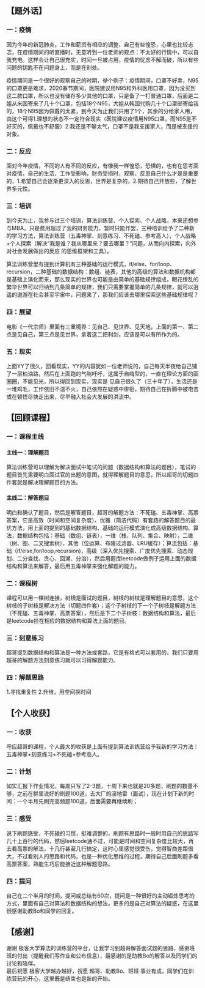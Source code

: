 ## 【题外话】

### 一：疫情
因为今年的新冠肺炎，工作和薪资有相应的调整，自己有些惶恐，心里也比较忐忑，在疫情期间的听直播时，无意听到一位老师的观点：不太好的行情中，可以自我充电。这样会让自己很充实，时间一旦被占用，疫情的忧虑不解而破，所以有些问题的钥匙不在问题身上，而是在别处。

疫情期间是一个很好的观察自己的时期，举个例子：疫情期间，口罩不好卖，N95的口罩更是难求，2020春节期间，医院建议用N95和外科医用口罩，因为没买到这二款口罩，所以也没有储存多少其他的口罩，只是备了一打普通口罩，后面是二姐从米国寄来了几十个口罩，包括18个N95，大姐从韩国代购几十个口罩邮寄给我的，18个N95因为佩戴的太紧，到今天为止我们只用了1个，其余的分给家人用，由这个可得1.理想的状态不一定符合现实（医院建议疫情用N95口罩，而N95是不好买的，佩戴也不舒服）2.我还是不够太气，口罩不是我支援家人，而是被支援的对象。

### 二：反应
面对今年疫情，不同的人有不同的反应，有像我一样惶恐，恐惧的，也有在思考面对疫情，自己的生活、工作受影响，财务受损时，观察、反思自己什么才是是重要的，1.希望自己会逐渐更深入的反思，世界是复杂的，2.期待自己开放些，了解世界多元性。

### 三：培训

到今天为止，我参与过三个培训，算法训练营、个人探索、个人战略，本来还想参与MBA，只是费用超过了我的财务能力，暂时只能作罢，三种培训给予了二种新的学习方法，算法训练营（五毒神掌、刻意练习、不死磕、参考高人），个人战略+个人探索（解决“我是谁？我从哪里来？要去哪里？”问题，从而向内探索，向外对社会发展做出的反应 的思维框架和工具）。

算法训练营里有提到计算机有三种基础的运行模式，if/else、for/loop、recursion，二种基础的数据结构：数组、链表，其他的高级的算法和数据机构都是基础上演化而来，那么现实的世界也可能是由简单的基础规律组成，眼花缭乱的繁华世界可以归纳到几条简单的规律，我们只需要掌握简单的几条规律，就可以逍遥的遨游在社会甚至宇宙中，问题来了，那我们应该去哪里探索这些基础规律呢？

### 四：展望

电影《一代宗师》里面有三重境界：见自己、见世界、见天地，上面的第一、第二点是见自己，第三点是见世界，拿着这二把利剑，应该是可以有所作为的。

### 五：现实

上面YY了很久，回看现实，YY的内容犹如一位老师说的，自己每天半夜给自己铺了一层柏油路，然后在上面跑的气喘吁吁，这属于自嗨型的，一直在理论方面的画圈圈，不能见光，所以得回到现实，现实是 见自己很久了（三十年了），生活还是一堆鸡毛，工作依旧不温不火，自己依然在疑惑中徘徊，期待自己在折腾中被电击或在顿悟尽快走出来，尽早融入社会大发展的洪流中。


## 【回顾课程】

### 一：课程主线

#### 主线一：理解题目
算法训练营可以理解为解决面试中笔试的问题（数据结构和算法的题目），笔试的题目首先需要明白面试官的出题的意图，就得理解题目的意思，所以超哥的切题四件套就是解决理解题目的方法。

#### 主线二：解答题目
明白和确认了题目，然后是解答题目，超哥的解题方法：不死磕、五毒神掌、高票答案，它是高效（时间和空间复杂度）、优雅（简洁代码）有套路的解答题目的最优方法，用上面的提到的基础数据结构、基础的运行模式演化成高级数据结构、算法，数据结构包括：基础（数组、链表），一维（栈、队列、集合、映射），二维（树、图、二叉搜索树），其他（位运算、布隆过滤器、LRU缓存）；算法包括：基础（if/else,for/loop,recursion)，高级（深入优先搜索、广度优先搜索、动态规划、二分查找、贪心、回溯、分治），然后用题库leetcode做例子运用上面的数据结构和算法来解答，最后用五毒神掌来强化解题的能力。

### 二：课程树
课程可以用一棵树连接，树根是面试的题目，树根的树枝是理解题目的意思，这个树枝的子树枝是解决方法（切题四件套）；这个子树枝的下一个子树枝是解题方法（不死磕、五毒神掌、高票答案），然后是下二个子树枝：数据结构和算法，最后是leetcode挂在相应的数据结构和算法上面的题目。

### 三：刻意练习
超哥提到数据结构和算法是一种方法或套路，它是有格式可以套用的，我们只要用超哥的解题方法刻意练习就可以习得解题能力。


### 四：解题思路
1.寻找重复性 2.升维，用空间换时间


## 【个人收获】

### 一：收获
呼应超哥的课程，个人最大的收获是上面有提到算法训练营给予我新的学习方法：五毒神掌+刻意练习+不死磕+参考高人。

### 二：计划
如实汇报下作业情况，每周只写了2-3题，十周下来也就是20多题，刷题的数量不够，之前在群里说好的刷题100道，去大厂的滚地雷（面试），现在计划下新的时间：一个半月先刷完高频题100道，后面需要再继续刷；

### 三：感受
说下刷题感受，不死磕的习惯，挺难调整的，刷题有思路时一般时用自己的思路写几十上百行的代码，然后leetcode通不过，可能是时间和空间复杂度比较大，再去看高票的解法，十几行甚至几行搞定，这时心里感觉很受伤，觉得智商差距很大，不过看别人的思路和代码，也是一种优化思维的过程，期待自己后面刷题多看高票答案，熟能生巧后能接近这种解题思路。

### 四：提问
自己在二个半月的时间，提问或总结有60次，提问是一种很好的主动锻炼思考的方式，里面有自己对算法和数据结构的想法，更多的是自己对算法的疑惑，在这里很感谢助教Bo和同学的回复。

## 【感谢】
谢谢 极客大学算法的训练营的平台，让我学习到超哥解答面试题的思路，感谢班班的付出（提醒我们写作业和公布信息），最感谢的是助教Bo的解答以及同学们的讨论和陪伴。  
最后祝愿 极客大学越办越好，祝愿 超哥、助教Bo、班班 事业有成，同学们在训练营玩的开心，这里既是结束也是新的开始。
